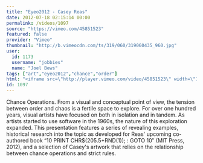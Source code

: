 ```yaml
---
title: "Eyeo2012 - Casey Reas"
date: 2012-07-18 02:15:14 00:00
permalink: /videos/1097
source: "https://vimeo.com/45851523"
featured: false
provider: "Vimeo"
thumbnail: "http://b.vimeocdn.com/ts/319/060/319060435_960.jpg"
user:
  id: 1173
  username: "jobbies"
  name: "Joel Bews"
tags: ["art","eyeo2012","chance","order"]
html: "<iframe src=\"http://player.vimeo.com/video/45851523\" width=\"1280\" height=\"720\" frameborder=\"0\" webkitAllowFullScreen mozallowfullscreen allowFullScreen></iframe>"
id: 1097
---
```


Chance Operations.
From a visual and conceptual point of view, the tension between order and chaos is a fertile space to explore. For over one hundred years, visual artists have focused on both in isolation and in tandem. As artists started to use software in the 1960s, the nature of this exploration expanded. This presentation features a series of revealing examples, historical research into the topic as developed for Reas' upcoming co-authored book “10 PRINT CHR$(205.5+RND(1)); : GOTO 10″ (MIT Press, 2012), and a selection of Casey's artwork that relies on the relationship between chance operations and strict rules.